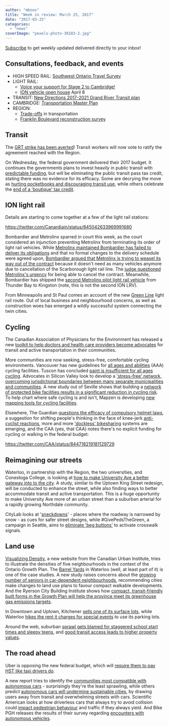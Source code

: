```yaml
---
author: "mboos"
title: "Week in review: March 25, 2017"
date: "2017-03-25"
categories: 
  - "news"
coverImage: "pexels-photo-30183-2.jpg"
---
```


[Subscribe](https://eepurl.com/4Mtkf) to get weekly updated delivered directly to your inbox!

## Consultations, feedback, and events

- HIGH SPEED RAIL: [Southwest Ontario Travel Survey](https://www.surveygizmo.com/s3/3059422/Southwest-Ontario-Travel-Survey-103)
- LIGHT RAIL:
    - [Voice your support for Stage 2 to Cambridge!](https://contact.tritag.ca/stage2ion)
    - [ION vehicle open house](https://www.facebook.com/events/976569385809050/) April 8
- TRANSIT: [New Directions 2017-2021 Grand River Transit plan](https://www.grt.ca/en/aboutus/newdirections.asp)
- CAMBRIDGE: [Transportation Master Plan](https://www.peakdemocracy.ca/portals/155/Issue_1740)
- REGION:
    - [Trade-offs](https://www.peakdemocracy.ca/portals/153/Issue_1747) in transportation
    - [Franklin Boulevard reconstruction survey](https://casurveys.efmfeedback.com/se/5B0C5C0653E0BF53)

## Transit

The [GRT strike has been averted](https://www.cbc.ca/beta/news/canada/kitchener-waterloo/waterloo-grand-river-transit-tenative-deal-1.4032226)! Transit workers will now vote to ratify the agreement reached with the Region.

On Wednesday, the federal government delivered their 2017 budget. It continues the governments plans to invest heavily in public transit with [predictable funding](https://www.kitchener.ca/en/News/index.aspx?feedId=d4f21f12-42d3-4326-a9da-160f92157d6a&newsId=15e11e79-64d6-4252-9e06-8d03e9384619), but will be eliminating the public transit pass tax credit, stating there was no evidence for its efficacy. Some are decrying the move as [hurting pocketbooks and discouraging transit use](https://www.metronews.ca/news/toronto…), while others celebrate the [end of a 'boutique' tax credit](https://ottawacitizen.com/news/local-news/reevely-canadas-doomed-transit-tax-credit-never-did-much-good).

## ION light rail

Details are starting to come together at a few of the light rail stations:

https://twitter.com/Canardiain/status/845042633969991680

Bombardier and Metrolinx sparred in court this week, as the court considered an injunction preventing Metrolinx from terminating its order of light rail vehicles. While [Metrolinx maintained Bombardier has failed to deliver its obligations](https://www.thestar.com/news/gta/2017/03/21/bombardier-clearly-failed-to-meet-lrv-contract-metrolinx-argues.html) and that no formal changes to the delivery schedule were agreed upon, [Bombardier argued that Metrolinx is trying to weasel its way out of the contract](https://www.thestar.com/news/gta/2017/03/20/council-flip-flop-on-scarborough-subway-wreaked-havoc-on-metrolinx-order-claims-bombardier.html) because it doesn't need as many vehicles anymore due to cancellation of the Scarborough light rail line. The [judge questioned Metrolinx's urgency](https://www.theglobeandmail.com/news/toronto/judge-questions-metrolinxs-urgency-to-cancel-bombardier-contract/article34378787/) for being able to cancel the contract. Meanwhile, Bombardier has shipped the [second Metrolinx pilot light rail vehicle](https://www.bombardier.com/en/media/newsList/details.binc-20170320-bombardier-reaches-new-milestone-in-the-delivery-o.bombardiercom.html) from Thunder Bay to Kingston (note, this is not the second ION LRV).

From Minneapolis and St Paul comes an account of the new [Green Line](https://www.politico.com/magazine/story/2017/03/train-line-minneapolis-st-paul-streetcar-light-rail-214920) light rail route. Out of local business and neighbourhood concerns, as well as construction woes has emerged a wildly successful system connecting the twin cities.

## Cycling

The Canadian Association of Physicians for the Environment has released a new [toolkit to help doctors and health care providers become advocates](https://physiciansfortheenvironment.wordpress.com/2017/03/20/prescribing-active-travel-for-healthy-people-and-a-healthy-planet-a-toolkit-for-health-professionals/) for transit and active transportation in their communities.

More communities are now seeking, stress-free, comfortable cycling environments. Vancouver has new guidelines for [all ages and abilities](https://vancouver.ca/files/cov/design-guidelines-for-all-ages-and-abilities-cycling-routes.pdf) (AAA) cycling facilities. Tuscon has concluded [paint is insufficient for all ages cycling](https://www.peopleforbikes.org/blog/entry/tucson-concludes-that-for-all-ages-biking-paint-isnt-enough). Advocates in Silicon Valley look to develop a ['stress-free' network, overcoming jurisdictional boundaries between many separate municipalities and communities](https://nextcity.org/daily/entry/silicon-valley-bike-plan-report). A new study out of Seville shows that building a [network of protected bike facilities results in a significant reduction in cycling risk](https://www.sciencedirect.com/science/article/pii/S0001457517301021). To help chart where safe cycling is and isn't, Mapzen is developing [new mapping tools for cycling facilities](https://mapzen.com/blog/bike-poll/).

Elsewhere, The Guardian [questions the efficacy of compulsory helmet laws](https://www.theguardian.com/lifeandstyle/2017/mar/21/bike-helmet-cyclists-safe-urban-warfare-wheels), a suggestion for shifting people's thinking in the face of knee-jerk [anti-cyclist reactions](https://katsdekker.wordpress.com/2017/03/20/frustrated-by-anti-cyclist-comments/), more and more ['dockless' bikesharing](https://medium.com/@colinkhughes/bikeshare-the-dawn-of-the-smartbike-and-the-death-of-dock-blocking-9f52bb642ae#.82nqxo9zm) systems are emerging, and the CAA (yes, that CAA) notes there's no explicit funding for cycling or walking in the federal budget:

https://twitter.com/CAA/status/844718219181129729

## Reimagining our streets

Waterloo, in partnership with the Region, the two universities, and Conestoga College, is looking at [how to make University Ave a better gateway into to the city](https://www.waterloochronicle.ca/news-story/7204192-city-starts-process-to-transform-university-avenue-into-official-gateway-to-waterloo/). A study, similar to the Uptown King Street redesign, will be conducted to enhance the street, while also finding ways to better accommodate transit and active transportation. This is a huge opportunity to make University Ave more of an urban street than a suburban arterial for a rapidly growing Northdale community.

CityLab looks at '[sneckdowns](https://www.citylab.com/weather/2017/03/sneckdowns-snow-street-safety-design/519990/)' - places where the roadway is narrowed by snow - as cues for safer street designs, while #GivePedsTheGreen, a campaign in Seattle, aims to [eliminate 'beg buttons'](https://usa.streetsblog.org/2017/03/24/seattle-campaign-to-givepedsthegreen-would-do-away-with-beg-buttons/) to activate crosswalk signals.

## Land use

[Visualizing Density](https://www.visualizingdensity.ca), a new website from the Canadian Urban Institute, tries to illustrate the densities of five neighbourhoods in the context of the Ontario Growth Plan. The [Barrel Yards](https://www.visualizingdensity.ca/barrell-yards/) in Waterloo (well, at least part of it) is one of the case studies. A new study raises concerns about the [growing number of seniors in car-dependent neighbourhoods](https://irpp.org/wp-content/uploads/2017/02/insight-no14.pdf), recommending cities make changes to land use plans to favour compact walkable developments. And the Ryerson City Building Institute shows how [compact, transit-friendly built forms in the Growth Plan will help the province meet its greenhouse gas emissions targets](https://www.ryerson.ca/content/dam/citybuilding/pdfs/2017/CBI%20POLICY%20PAPER-CoolToBeSmart-21March17.pdf?mc_cid=87ed4cc945&mc_eid=4b790855c2).

In Downtown and Uptown, Kitchener [sells one of its surface lots](https://www.therecord.com/news-story/7200179-downtown-kitchener-parking-lot-sold-to-become-office-building/), while Waterloo [hikes the rent it charges for special events](https://www.therecord.com/news-story/7202068-waterloo-increasing-parking-lot-rental-fees-for-weekend-events) to use its parking lots.

Around the web, suburban [sprawl gets blamed for staggered school start times and sleepy teens](https://www.citylab.com/navigator/2017/03/suburban-sprawl-stole-your-kids-sleep/520317/), and [good transit access leads to higher property values](https://cityobservatory.org/transit-and-home-values/).

## The road ahead

Uber is opposing the new federal budget, which will [require them to pay HST like taxi drivers do](https://www.cbc.ca/beta/news/business/uber-gst-tax-budget-1.4038389).

A new report tries to identify the [communities most compatible with autonomous cars](https://www.governing.com/topics/transportation-infrastructure/gov-autonomous-vehicles-cities.html) - surprisingly they're the least sprawling, while others predict [autonomous cars will undermine sustainable cities](https://citiesofthefuture.eu/autonomous-cars-will-turn-back-the-clock-on-sustainable-cities-d9393834161#.q59cbwout), by drawing users away from transit and overwhelming streets with cars. Scientific American looks at how driverless cars that always try to avoid collision could [impact pedestrian behaviour](https://www.scientificamerican.com/article/how-pedestrians-will-defeat-autonomous-vehicles/) and traffic if they always yield. And Bike PGH releases the results of their survey regarding [encounters with autonomous vehicles](https://www.bikepgh.org/resources/save/survey/).
